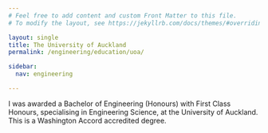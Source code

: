 ```yaml
---
# Feel free to add content and custom Front Matter to this file.
# To modify the layout, see https://jekyllrb.com/docs/themes/#overriding-theme-defaults

layout: single
title: The University of Auckland
permalink: /engineering/education/uoa/

sidebar:
  nav: engineering

---
```


I was awarded a Bachelor of Engineering (Honours) with First Class Honours, specialising in Engineering Science, at the University of Auckland.
This is a Washington Accord accredited degree.

